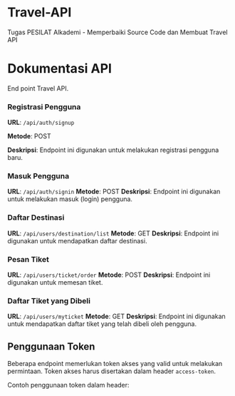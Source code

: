 # Travel-API
Tugas PESILAT Alkademi - Memperbaiki Source Code dan Membuat Travel API
# Dokumentasi API

End point Travel API.

### Registrasi Pengguna

**URL**: `/api/auth/signup`

**Metode**: POST

**Deskripsi**: Endpoint ini digunakan untuk melakukan registrasi pengguna baru.

### Masuk Pengguna

**URL**: `/api/auth/signin`
**Metode**: POST
**Deskripsi**: Endpoint ini digunakan untuk melakukan masuk (login) pengguna.

### Daftar Destinasi

**URL**: `/api/users/destination/list`
**Metode**: GET
**Deskripsi**: Endpoint ini digunakan untuk mendapatkan daftar destinasi.

### Pesan Tiket

**URL**: `/api/users/ticket/order`
**Metode**: POST
**Deskripsi**: Endpoint ini digunakan untuk memesan tiket.

### Daftar Tiket yang Dibeli

**URL**: `/api/users/myticket`
**Metode**: GET
**Deskripsi**: Endpoint ini digunakan untuk mendapatkan daftar tiket yang telah dibeli oleh pengguna.

## Penggunaan Token

Beberapa endpoint memerlukan token akses yang valid untuk melakukan permintaan. Token akses harus disertakan dalam header `access-token`.

Contoh penggunaan token dalam header:

